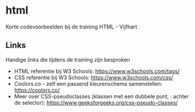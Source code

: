 # html
Korte codevoorbeelden bij de training HTML - Vijfhart

## Links
Handige links die tijdens de training zijn besproken

- HTML referentie bij W3 Schools: https://www.w3schools.com/tags/
- CSS referentie bij W3 Schools: https://www.w3schools.com/css/
- Coolors.co - zelf een passend kleurenschema samenstellen: https://coolors.co/
- Meer over CSS-pseudoclasses (klassen met een dubbele punt, : achter de selector):  https://www.geeksforgeeks.org/css-pseudo-classes/
